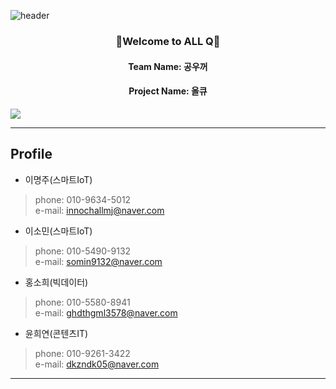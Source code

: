 ![header](https://capsule-render.vercel.app/api?type=waving&color=99CCFF&height=300&section=header&text=ALL-Q&fontSize=90&fontColor=6699FF&animation=fadeIn&fontAlignY=38&desc=한눈에%20올리브영%20제품%20찾기&descAlignY=57&descAlign=58)

<h3 align="center">👋Welcome to ALL Q👋</h3>
<h4 align="center">Team Name: 공우꺼</h4>
<h4 align="center">Project Name: 올큐</h4>

<img src="https://user-images.githubusercontent.com/71215507/128477071-491dfdc6-0592-4d62-ba55-09ef5eea68e3.png">

-------------------------------------------

## Profile

- 이명주(스마트IoT) 
> phone: 010-9634-5012 <br>
> e-mail: innochallmj@naver.com

- 이소민(스마트IoT)
> phone: 010-5490-9132 <br>
> e-mail: somin9132@naver.com

- 홍소희(빅데이터)
> phone: 010-5580-8941 <br>
> e-mail: ghdthgml3578@naver.com

- 윤희연(콘텐츠IT)
> phone: 010-9261-3422 <br>
> e-mail: dkzndk05@naver.com<br>

---------------------------------------
